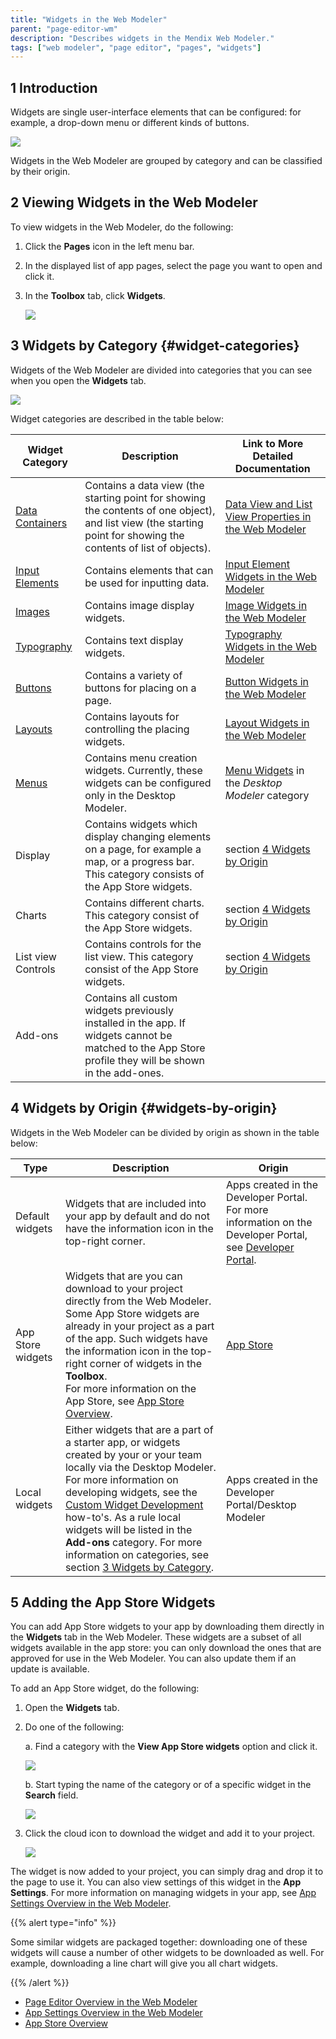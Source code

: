 ```yaml
---
title: "Widgets in the Web Modeler"
parent: "page-editor-wm"
description: "Describes widgets in the Mendix Web Modeler."
tags: ["web modeler", "page editor", "pages", "widgets"]
---
```


## 1 Introduction 

Widgets are single user-interface elements that can be configured: for example, a drop-down menu or different kinds of buttons. 

![](attachments/page-editor-widgets-wm/wm-widgets-examples.png)

Widgets in the Web Modeler are grouped by category and can be classified by their origin. 

## 2 Viewing Widgets in the Web Modeler

To view widgets in the Web Modeler, do the following:

1. Click the **Pages** icon in the left menu bar.

2. In the displayed list of app pages, select the page you want to open and click it.

3. In the **Toolbox** tab, click **Widgets**.

   ![](attachments/page-editor-widgets-wm/wm-toolbox-widgets.png)

## 3 Widgets by Category {#widget-categories}

Widgets of the Web Modeler are divided into categories that you can see when you open the **Widgets** tab.

![](attachments/page-editor-widgets-wm/wm-widgets-categories.png)

Widget categories are described in the table below:

| Widget Category                                         | Description                                                  | Link to More Detailed Documentation                          |
| ------------------------------------------------------- | ------------------------------------------------------------ | ------------------------------------------------------------ |
| [Data Containers](page-editor-data-view-list-view-wm)   | Contains a data view (the starting point for showing the contents of one object), and list view (the starting point for showing the contents of list of objects). | [Data View and List View Properties in the Web Modeler](page-editor-data-view-list-view-wm) |
| [Input Elements](page-editor-widgets-input-elements-wm) | Contains elements that can be used for inputting data.       | [Input Element Widgets in the Web Modeler](page-editor-widgets-input-elements-wm) |
| [Images](page-editor-widgets-images-wm)                 | Contains image display widgets.                              | [Image Widgets in the Web Modeler](page-editor-widgets-images-wm) |
| [Typography](page-editor-widgets-typography-wm)         | Contains text display widgets.                               | [Typography Widgets in the Web Modeler](page-editor-widgets-typography-wm) |
| [Buttons](page-editor-widgets-buttons-wm)               | Contains a variety of buttons for placing on a page.         | [Button Widgets in the Web Modeler](page-editor-widgets-buttons-wm) |
| [Layouts](page-editor-widgets-layouts-wm)               | Contains layouts for controlling the placing widgets.        | [Layout Widgets in the Web Modeler](page-editor-widgets-layouts-wm) |
| [Menus](../menu-widgets)                                | Contains menu creation widgets. Currently, these widgets can be configured only in the Desktop Modeler. | [Menu Widgets](../menu-widgets) in the *Desktop Modeler* category |
| Display                                                 | Contains widgets which display changing elements on a page, for example a map, or a progress bar. This category consists of the App Store widgets. | section [4 Widgets by Origin](#widgets-by-origin)            |
| Charts                                                  | Contains different charts. This category consist of the App Store widgets. | section [4 Widgets by Origin](#widgets-by-origin)            |
| List view Controls                                      | Contains controls for the list view. This category consist of the App Store widgets. | section [4 Widgets by Origin](#widgets-by-origin)            |
| Add-ons                                                 | Contains all custom widgets previously installed in the app. If widgets cannot be matched to the App Store profile they will be shown in the add-ones. |                                                              |

## 4 Widgets by Origin {#widgets-by-origin}

Widgets in the Web Modeler can be divided by origin as shown in the table below:

| Type              | Description                                                  | Origin                                                       |
| ----------------- | ------------------------------------------------------------ | ------------------------------------------------------------ |
| Default widgets   | Widgets that are included into your app by default and do not have the information icon in the top-right corner. | Apps created in the Developer Portal. For more information on the Developer Portal, see [Developer Portal](https://docs.mendix.com/developerportal/). |
| App Store widgets | Widgets that are you can download to your project directly from the Web Modeler. Some App Store widgets are already in your project as a part of the app. Such widgets have the information icon in the top-right corner of widgets in the **Toolbox**. <br />For more information on the App Store, see [App Store Overview](../../community/developerportal/app-store-overview). | [App Store](../../developerportal/app-store/index)                 |
| Local widgets     | Either widgets that are a part of a starter app, or widgets created by your or your team locally via the Desktop Modeler. For more information on developing widgets, see the [Custom Widget Development](../../howto/custom-widget-development/) how-to's. As a rule local widgets will be listed in the **Add-ons** category. For more information on categories, see section [3 Widgets by Category](#widget-categories). | Apps created in the  Developer Portal/Desktop Modeler        |

## 5 Adding the App Store Widgets

You can add App Store widgets to your app by downloading them directly in the **Widgets** tab in the Web Modeler. These widgets are a subset of all widgets available in the app store: you can only download the ones that are approved for use in the Web Modeler. You can also update them if an update is available. 

To add an App Store widget, do the following:

1. Open the **Widgets** tab.

2.  Do one of the following: <br />

    a. Find a category with the **View App Store widgets** option and click it.  <br />

    ![](attachments/page-editor-widgets-wm/wm-view-app-store-widgets.png)<br />

    b.  Start typing the name of the category or of a specific widget in the **Search** field. <br />

    ![](attachments/page-editor-widgets-wm/wm-slider.png) 

3.  Click the cloud icon to download the widget and add it to your project.

    ![](attachments/page-editor-widgets-wm/wm-app-store-download.png)

The widget is now added to your project, you can simply drag and drop it to the page to use it. You can also view settings of this widget in the **App Settings**.  For more information on managing widgets in your app, see [App Settings Overview in the Web Modeler](app-settings-wm). 

{{% alert type="info" %}}

Some similar widgets are packaged together: downloading one of these widgets will cause a number of other widgets to be downloaded as well. For example, downloading a line chart will give you all chart widgets.

{{% /alert %}}

* [Page Editor Overview in the Web Modeler](page-editor-wm) 
* [App Settings Overview in the Web Modeler](app-settings-wm)
* [App Store Overview](../../community/app-store/app-store-overview)

